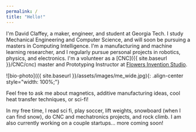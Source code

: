 ```yaml
---
permalink: /
title: "Hello!"
---
```


I'm David Claffey, a maker, engineer, and student at Georgia Tech. I study Mechanical Engineering and Computer Science, and will soon be pursuing a masters in Computing Intelligence. I'm a manufacturing and machine learning researcher, and I regularly pursue personal projects in robotics, physics, and electronics. I'm a volunteer as a [CNC]({{ site.baseurl }}/CNC/cnc) master and Prototyping Instructor at [Flowers Invention Studio](https://inventionstudio.gatech.edu/).

![bio-photo]({{ site.baseurl }}/assets/images/me_wide.jpg){: .align-center style="width: 100%;"}

Feel free to ask me about magnetics, additive manufacturing ideas, cool heat transfer techniques, or sci-fi!

In my free time, I read sci fi, play soccer, lift weights, snowboard (when I can find snow), do CNC and mechatronics projects, and rock climb. I am also currently working on a couple startups... more coming soon!
